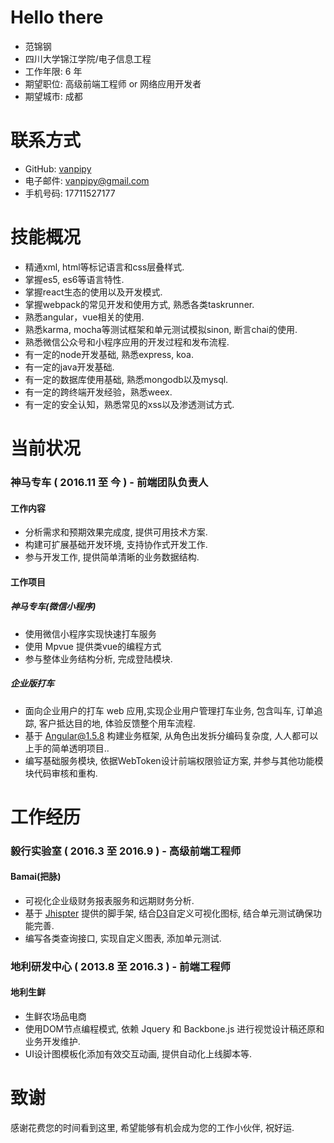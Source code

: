 # Hello there
* 范锦钢
* 四川大学锦江学院/电子信息工程
* 工作年限: 6 年
* 期望职位: 高级前端工程师 or 网络应用开发者
* 期望城市: 成都

# 联系方式
* GitHub: [vanpipy](https://github.com/vanpipy)
* 电子邮件: <vanpipy@gmail.com>
* 手机号码: 17711527177

# 技能概况
* 精通xml, html等标记语言和css层叠样式.
* 掌握es5, es6等语言特性.
* 掌握react生态的使用以及开发模式.
* 掌握webpack的常见开发和使用方式, 熟悉各类taskrunner.
* 熟悉angular，vue相关的使用.
* 熟悉karma, mocha等测试框架和单元测试模拟sinon, 断言chai的使用.
* 熟悉微信公众号和小程序应用的开发过程和发布流程.
* 有一定的node开发基础, 熟悉express, koa.
* 有一定的java开发基础.
* 有一定的数据库使用基础, 熟悉mongodb以及mysql.
* 有一定的跨终端开发经验，熟悉weex.
* 有一定的安全认知，熟悉常见的xss以及渗透测试方式.

# 当前状况

### 神马专车 ( 2016.11 至 今 ) - 前端团队负责人

#### 工作内容
* 分析需求和预期效果完成度, 提供可用技术方案.
* 构建可扩展基础开发环境, 支持协作式开发工作.
* 参与开发工作, 提供简单清晰的业务数据结构.

#### 工作项目

##### 神马专车(微信小程序)
* 使用微信小程序实现快速打车服务
* 使用 Mpvue 提供类vue的编程方式
* 参与整体业务结构分析, 完成登陆模块.

##### 企业版打车
* 面向企业用户的打车 web 应用,实现企业用户管理打车业务, 包含叫车, 订单追踪, 客户抵达目的地, 体验反馈整个用车流程. 
* 基于 Angular@1.5.8 构建业务框架, 从角色出发拆分编码复杂度, 人人都可以上手的简单透明项目..
* 编写基础服务模块, 依据WebToken设计前端权限验证方案, 并参与其他功能模块代码审核和重构.

# 工作经历

### 毅行实验室 ( 2016.3 至 2016.9 ) - 高级前端工程师

#### Bamai(把脉)
* 可视化企业级财务报表服务和远期财务分析.
* 基于 [Jhispter](https://www.jhipster.tech/) 提供的脚手架, 结合[D3](https://d3js.org/)自定义可视化图标, 结合单元测试确保功能完善.
* 编写各类查询接口, 实现自定义图表, 添加单元测试.

### 地利研发中心 ( 2013.8 至 2016.3 ) - 前端工程师

#### 地利生鲜
* 生鲜农场品电商
* 使用DOM节点编程模式, 依赖 Jquery 和 Backbone.js 进行视觉设计稿还原和业务开发维护.
* UI设计图模板化添加有效交互动画, 提供自动化上线脚本等.

# 致谢
感谢花费您的时间看到这里, 希望能够有机会成为您的工作小伙伴, 祝好运.
